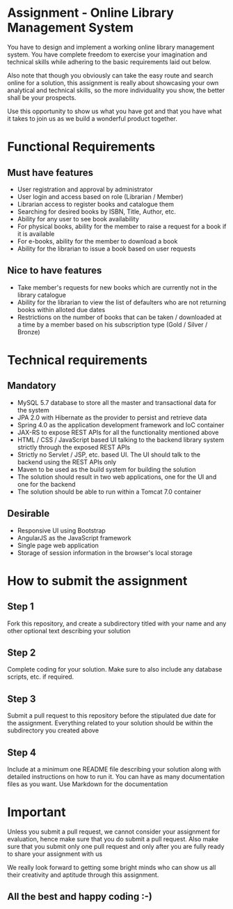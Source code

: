 # Assignment - Online Library Management System

You have to design and implement a working online library management system. You have complete freedom to exercise your imagination and technical skills while adhering to the basic requirements laid out below.

Also note that though you obviously can take the easy route and search online for a solution, this assignment is really about showcasing your own analytical and technical skills, so the more individuality you show, the better shall be your prospects.

Use this opportunity to show us what you have got and that you have what it takes to join us as we build a wonderful product together.

# Functional Requirements
## Must have features
- User registration and approval by administrator
- User login and access based on role (Librarian / Member)
- Librarian access to register books and catalogue them
- Searching for desired books by ISBN, Title, Author, etc.
- Ability for any user to see book availability
- For physical books, ability for the member to raise a request for a book if it is available
- For e-books, ability for the member to download a book
- Ability for the librarian to issue a book based on user requests
## Nice to have features
- Take member's requests for new books which are currently not in the library catalogue
- Ability for the librarian to view the list of defaulters who are not returning books within alloted due dates
- Restrictions on the number of books that can be taken / downloaded at a time by a member based on his subscription type (Gold / Silver / Bronze)

# Technical requirements
## Mandatory
- MySQL 5.7 database to store all the master and transactional data for the system
- JPA 2.0 with Hibernate as the provider to persist and retrieve data
- Spring 4.0 as the application development framework and IoC container
- JAX-RS to expose REST APIs for all the functionality mentioned above
- HTML / CSS / JavaScript based UI talking to the backend library system strictly through the exposed REST APIs
- Strictly no Servlet / JSP, etc. based UI. The UI should talk to the backend using the REST APIs only
- Maven to be used as the build system for building the solution
- The solution should result in two web applications, one for the UI and one for the backend
- The solution should be able to run within a Tomcat 7.0 container

## Desirable
- Responsive UI using Bootstrap
- AngularJS as the JavaScript framework
- Single page web application
- Storage of session information in the browser's local storage
 
# How to submit the assignment
## Step 1
Fork this repository, and create a subdirectory titled with your name and any other optional text describing your solution
## Step 2
Complete coding for your solution. Make sure to also include any database scripts, etc. if required.
## Step 3
Submit a pull request to this repository before the stipulated due date for the assignment. Everything related to your solution should be within the subdirectory you created above
## Step 4
Include at a minimum one README file describing your solution along with detailed instructions on how to run it. You can have as many documentation files as you want. Use Markdown for the documentation

# Important
Unless you submit a pull request, we cannot consider your assignment for evaluation, hence make sure that you do submit a pull request. Also make sure that you submit only one pull request and only after you are fully ready to share your assignment with us

We really look forward to getting some bright minds who can show us all their creativity and aptitude through this assignment.

## All the best and happy coding :-)


